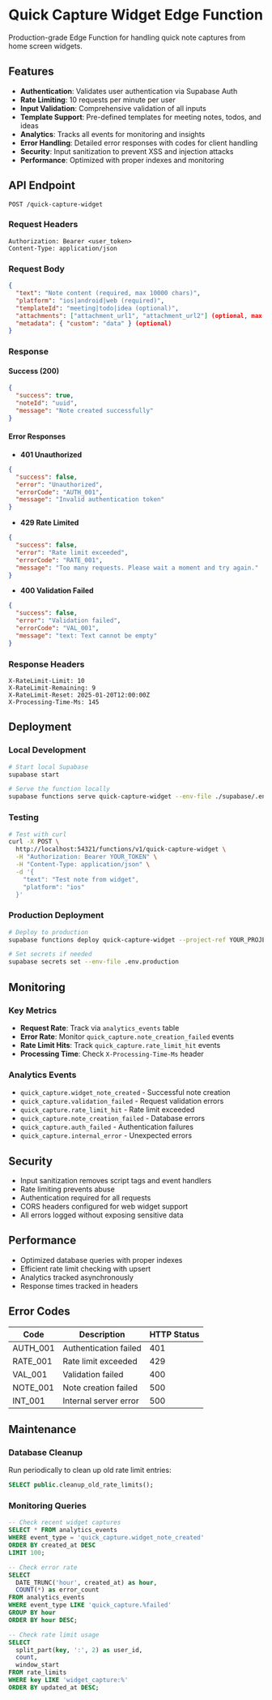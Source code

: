 # Quick Capture Widget Edge Function

Production-grade Edge Function for handling quick note captures from home screen widgets.

## Features

- **Authentication**: Validates user authentication via Supabase Auth
- **Rate Limiting**: 10 requests per minute per user
- **Input Validation**: Comprehensive validation of all inputs
- **Template Support**: Pre-defined templates for meeting notes, todos, and ideas
- **Analytics**: Tracks all events for monitoring and insights
- **Error Handling**: Detailed error responses with codes for client handling
- **Security**: Input sanitization to prevent XSS and injection attacks
- **Performance**: Optimized with proper indexes and monitoring

## API Endpoint

```
POST /quick-capture-widget
```

### Request Headers

```
Authorization: Bearer <user_token>
Content-Type: application/json
```

### Request Body

```json
{
  "text": "Note content (required, max 10000 chars)",
  "platform": "ios|android|web (required)",
  "templateId": "meeting|todo|idea (optional)",
  "attachments": ["attachment_url1", "attachment_url2"] (optional, max 10),
  "metadata": { "custom": "data" } (optional)
}
```

### Response

#### Success (200)
```json
{
  "success": true,
  "noteId": "uuid",
  "message": "Note created successfully"
}
```

#### Error Responses

- **401 Unauthorized**
```json
{
  "success": false,
  "error": "Unauthorized",
  "errorCode": "AUTH_001",
  "message": "Invalid authentication token"
}
```

- **429 Rate Limited**
```json
{
  "success": false,
  "error": "Rate limit exceeded",
  "errorCode": "RATE_001",
  "message": "Too many requests. Please wait a moment and try again."
}
```

- **400 Validation Failed**
```json
{
  "success": false,
  "error": "Validation failed",
  "errorCode": "VAL_001",
  "message": "text: Text cannot be empty"
}
```

### Response Headers

```
X-RateLimit-Limit: 10
X-RateLimit-Remaining: 9
X-RateLimit-Reset: 2025-01-20T12:00:00Z
X-Processing-Time-Ms: 145
```

## Deployment

### Local Development

```bash
# Start local Supabase
supabase start

# Serve the function locally
supabase functions serve quick-capture-widget --env-file ./supabase/.env.local
```

### Testing

```bash
# Test with curl
curl -X POST \
  http://localhost:54321/functions/v1/quick-capture-widget \
  -H "Authorization: Bearer YOUR_TOKEN" \
  -H "Content-Type: application/json" \
  -d '{
    "text": "Test note from widget",
    "platform": "ios"
  }'
```

### Production Deployment

```bash
# Deploy to production
supabase functions deploy quick-capture-widget --project-ref YOUR_PROJECT_REF

# Set secrets if needed
supabase secrets set --env-file .env.production
```

## Monitoring

### Key Metrics

- **Request Rate**: Track via `analytics_events` table
- **Error Rate**: Monitor `quick_capture.note_creation_failed` events
- **Rate Limit Hits**: Track `quick_capture.rate_limit_hit` events
- **Processing Time**: Check `X-Processing-Time-Ms` header

### Analytics Events

- `quick_capture.widget_note_created` - Successful note creation
- `quick_capture.validation_failed` - Request validation errors
- `quick_capture.rate_limit_hit` - Rate limit exceeded
- `quick_capture.note_creation_failed` - Database errors
- `quick_capture.auth_failed` - Authentication failures
- `quick_capture.internal_error` - Unexpected errors

## Security

- Input sanitization removes script tags and event handlers
- Rate limiting prevents abuse
- Authentication required for all requests
- CORS headers configured for web widget support
- All errors logged without exposing sensitive data

## Performance

- Optimized database queries with proper indexes
- Efficient rate limit checking with upsert
- Analytics tracked asynchronously
- Response times tracked in headers

## Error Codes

| Code | Description | HTTP Status |
|------|-------------|-------------|
| AUTH_001 | Authentication failed | 401 |
| RATE_001 | Rate limit exceeded | 429 |
| VAL_001 | Validation failed | 400 |
| NOTE_001 | Note creation failed | 500 |
| INT_001 | Internal server error | 500 |

## Maintenance

### Database Cleanup

Run periodically to clean up old rate limit entries:

```sql
SELECT public.cleanup_old_rate_limits();
```

### Monitoring Queries

```sql
-- Check recent widget captures
SELECT * FROM analytics_events 
WHERE event_type = 'quick_capture.widget_note_created'
ORDER BY created_at DESC 
LIMIT 100;

-- Check error rate
SELECT 
  DATE_TRUNC('hour', created_at) as hour,
  COUNT(*) as error_count
FROM analytics_events 
WHERE event_type LIKE 'quick_capture.%failed'
GROUP BY hour
ORDER BY hour DESC;

-- Check rate limit usage
SELECT 
  split_part(key, ':', 2) as user_id,
  count,
  window_start
FROM rate_limits
WHERE key LIKE 'widget_capture:%'
ORDER BY updated_at DESC;
```
